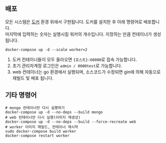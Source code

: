 ## 배포

모든 시스템은 [도커](https://www.docker.com/) 환경 위에서 구현됩니다. 도커를 설치한 후 아래 명령어로 배포합니다.  
마지막에 입력하는 숫자는 실행시킬 워커의 개수입니다. 지정하는 만큼 컨테이너가 생성됩니다. 
```
docker-compose up -d --scale worker=2
```

1. 도커 컨테이너들이 모두 올라오면 `{호스트}:60000`로 접속 가능합니다.
2. 초기 관리자계정 로그인은 `admin / 0000test`로 가능합니다.
3. web 컨테이너는 go 환경에서 실행되며, 소스코드가 수정되면 gin에 의해 자동으로 재빌드 및 배포 됩니다.

## 기타 명령어

```
# mongo 컨테이너만 다시 실행하기
docker-compose up -d --no-deps --build mongo
# web 컨테이너만 다시 실행(이미지 재생성)
docker-compose up -d --no-deps --build --force-recreate web
# worker 이미지 재빌드, 컨테이너 재시작
sudo docker-compose build worker
docker-compose restart worker
```